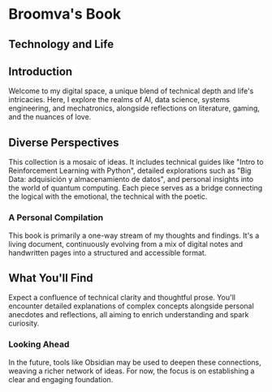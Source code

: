 # Broomva's Book

## Technology and Life
<!-- might need renaming -->
## Introduction

Welcome to my digital space, a unique blend of technical depth and life's intricacies. Here, I explore the realms of AI, data science, systems engineering, and mechatronics, alongside reflections on literature, gaming, and the nuances of love.

## Diverse Perspectives

This collection is a mosaic of ideas. It includes technical guides like "Intro to Reinforcement Learning with Python", detailed explorations such as "Big Data: adquisición y almacenamiento de datos", and personal insights into the world of quantum computing. Each piece serves as a bridge connecting the logical with the emotional, the technical with the poetic.

### A Personal Compilation

This book is primarily a one-way stream of my thoughts and findings. It's a living document, continuously evolving from a mix of digital notes and handwritten pages into a structured and accessible format.

## What You'll Find

Expect a confluence of technical clarity and thoughtful prose. You'll encounter detailed explanations of complex concepts alongside personal anecdotes and reflections, all aiming to enrich understanding and spark curiosity.

### Looking Ahead

In the future, tools like Obsidian may be used to deepen these connections, weaving a richer network of ideas. For now, the focus is on establishing a clear and engaging foundation.

<!-- ## Your Role

As you explore these pages, I encourage you to ponder, question, and engage with the content. If a topic resonates with you or sparks an idea, feel free to connect and share your thoughts. This book is not just about what's written, but also about the conversations it may inspire. You can easily fork this repository and create a pull request to add your own thoughts and ideas. -->